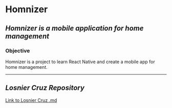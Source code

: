 # Homnizer
## *Homnizer is a mobile application for home management*

### Objective

Homnizer is a project to learn React Native and create a mobile app for home management. 

---

## *Losnier Cruz Repository*
[Link to Losnier Cruz .md](https://github.com/losniercruz/losniercruz)

